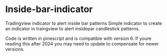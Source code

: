 # Inside-bar-indicator
Tradingview indicator to alert inside bar patterns
Simple indicator to create an indicator in traingview to alert insidepar candlestick patterns. 

Code is written in pinescript and is compatible with version 6. If youre reading this after 2024 you may need to update to compensate for newer versions.
